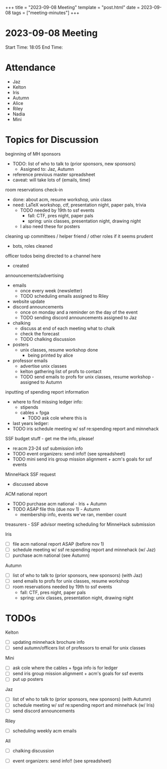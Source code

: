 +++
title = "2023-09-08 Meeting"
template = "post.html"
date = 2023-09-08
tags = ["meeting-minutes"]
+++
# 2023-09-08 Meeting

Start Time: 18:05
End Time: 

# Attendance
- Jaz
- Kelton
- Iris
- Autumn
- Alice
- Riley
- Nadia
- Mini

# Topics for Discussion
beginning of MH sponsors
- TODO: list of who to talk to (prior sponsors, new sponsors)
    - Assigned to: Jaz, Autumn
- reference previous master spreadsheet
- caveat: will take lots of {emails, time}

room reservations check-in
- done: about acm, resume workshop, unix class
- need: LaTeX workshop, ctf, presentation night, paper pals, trivia
    - TODO needed by 19th to ssf events 
        - fall: CTF, pres night, paper pals
        - spring: unix classes, presentation night, drawing night
    - I also need these for posters

cleaning up committees / helper friend / other roles if it seems prudent 
- bots, roles cleaned

officer todos being directed to a channel here
- created

announcements/advertising
- emails
    - once every week (newsletter)
    - TODO scheduling emails assigned to Riley
- website update
- discord announcements
    - once on monday and a reminder on the day of the event
    - TODO sending discord announcements assigned to Jaz 
- chalking
    - discuss at end of each meeting what to chalk
    - check the forecast
    - TODO chalking discussion
- posters
    - unix classes, resume workshop done
        - being printed by alice
- professor emails
    - advertise unix classes
    - kelton gathering list of profs to contact
    - TODO send emails to profs for unix classes, resume workshop - assigned to Autumn 

inputting of spending report information
- where to find missing ledger info:
    - stipends
    - cables + fpga
        - TODO ask cole where this is
- last years ledger: 
- TODO iris schedule meeting w/ ssf re:spending report and minnehack

SSF budget stuff - get me the info, please!
- re:acm 23-24 ssf submission info
- TODO event organizers: send info!! (see spreadsheet)
- TODO mini send iris group mission alignment + acm's goals for ssf events 

MinneHack SSF request
- discussed above

ACM national report
- TODO purchase acm national - Iris + Autumn
- TODO ASAP file this (due nov 1) - Autumn
    - membership info, events we've ran, member count


treasurers - SSF advisor meeting scheduling for MinneHack submission 

Iris 
- [ ] file acm national report ASAP (before nov 1)
- [ ] schedule meeting w/ ssf re:spending report and minnehack (w/ Jaz)
- [ ] purchase acm national (see Autumn)

Autumn 
- [ ] list of who to talk to (prior sponsors, new sponsors) (with Jaz)
- [ ] send emails to profs for unix classes, resume workshop
- [ ] room reservations needed by 19th to ssf events 
	- fall: CTF, pres night, paper pals
	- spring: unix classes, presentation night, drawing night

# TODOs

Kelton 
- [ ] updating minnehack brochure info
- [ ] send autumn/officers list of professors to email for unix classes

Mini 
- [ ] ask cole where the cables + fpga info is for ledger
- [ ] send iris group mission alignment + acm's goals for ssf events 
- [ ] put up posters

Jaz 
- [ ] list of who to talk to (prior sponsors, new sponsors) (with Autumn)
- [ ] schedule meeting w/ ssf re:spending report and minnehack (w/ Iris)
- [ ] send discord announcements

Riley 
- [ ] scheduling weekly acm emails

All 
- [ ] chalking discussion
- [ ] event organizers: send info!! (see spreadsheet)

